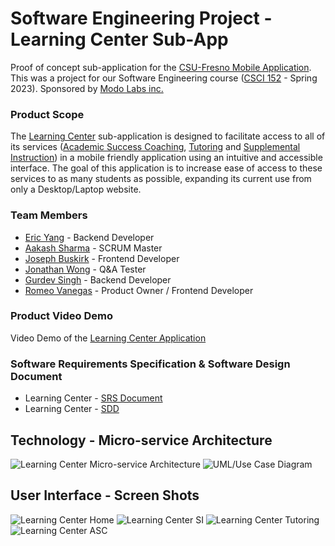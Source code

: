 # Software Engineering Project - Learning Center Sub-App
Proof of concept sub-application for the [CSU-Fresno Mobile Application](https://technology.fresnostate.edu/mobileapp.html). This was a project for our Software Engineering course ([CSCI 152](https://www.fresnostate.edu/catalog/courses-by-department/computer-science/index.html#csci152e) - Spring 2023). Sponsored by [Modo Labs inc.](https://modolabs.com/)

### Product Scope
The [Learning Center](https://studentaffairs.fresnostate.edu/lrc/index.html) sub-application is designed to facilitate access to all of its services ([Academic Success Coaching](https://studentaffairs.fresnostate.edu/lrc/asc/index.html/index.html), [Tutoring](https://docs.google.com/spreadsheets/d/1c9ulWY3L3aeC2TSHTLtYVmIX7SnO8N0XQHvRmcJuG-k/edit#gid=163198715) and [Supplemental Instruction](https://studentaffairs.fresnostate.edu/lrc/suppinstruction/index.html)) in a mobile friendly application using an intuitive and accessible interface. The goal of this application is to increase ease of access to these services to as many students as possible, expanding its current use from only a Desktop/Laptop website.

### Team Members
- [Eric Yang](https://www.linkedin.com/in/yang-eric/) - Backend Developer
- [Aakash Sharma](https://www.linkedin.com/in/aakashsharma6177/) - SCRUM Master
- [Joseph Buskirk](https://www.linkedin.com/in/joseph-buskirk/) - Frontend Developer
- [Jonathan Wong](https://www.linkedin.com/in/jonathan-wong-1a8b3c/) - Q&A Tester
- [Gurdev Singh](https://www.linkedin.com/in/gurdevsingh02/) - Backend Developer
- [Romeo Vanegas](https://www.linkedin.com/in/romeovanegas/) - Product Owner / Frontend Developer

### Product Video Demo
Video Demo of the [Learning Center Application](https://drive.google.com/file/d/1Fb3vjvxe_OyAvMtNUA-L2CgESP9RaoCj/view?usp=sharing)

### Software Requirements Specification & Software Design Document
- Learning Center - [SRS Document](https://github.com/Aakash6177/Learning-Center/blob/main/Final_srs_LC152.pdf)
- Learning Center - [SDD](https://github.com/Aakash6177/Learning-Center/blob/main/Final_SDD_LC152.pdf)

## Technology - Micro-service Architecture
![Learning Center Micro-service Architecture](https://github.com/Aakash6177/Learning-Center/blob/main/LCScreenShots/LCMicroArch1.png?raw=true)
![UML/Use Case Diagram](https://github.com/Aakash6177/Learning-Center/blob/main/LCScreenShots/LCMicroArch.png?raw=true)

## User Interface - Screen Shots
![Learning Center Home](https://github.com/Aakash6177/Learning-Center/blob/main/LCScreenShots/LChome.png?raw=true)
![Learning Center SI](https://github.com/Aakash6177/Learning-Center/blob/main/LCScreenShots/LCSI.png?raw=true)
![Learning Center Tutoring](https://github.com/Aakash6177/Learning-Center/blob/main/LCScreenShots/LCtutor.png?raw=true)
![Learning Center ASC](https://github.com/Aakash6177/Learning-Center/blob/main/LCScreenShots/LCASC.png?raw=true)
